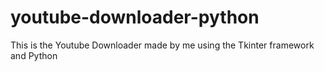 # youtube-downloader-python
This is the Youtube Downloader made by me using the Tkinter framework and Python
